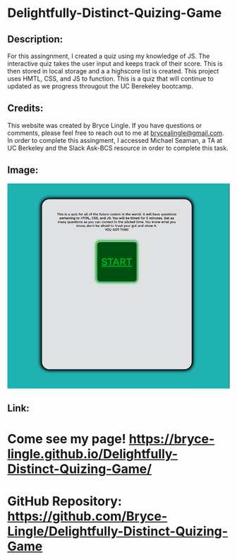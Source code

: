 # Delightfully-Distinct-Quizing-Game

## Description:
For this assingnment, I created a quiz using my knowledge of JS. The interactive quiz takes the user input and keeps track of their score. This is then stored in local storage and a a highscore list is created. This project uses HMTL, CSS, and JS to function. This is a quiz that will continue to updated as we progress througout the UC Berekeley bootcamp. 

## Credits: 

This website was created by Bryce Lingle. If you have questions or comments, please feel free to reach out to me at brycealingle@gmail.com. In order to complete this assingment, I accessed Michael Seaman, a TA at UC Berkeley and the Slack Ask-BCS resource in order to complete this task. 

## Image: 
![](assets/OpeningImage.png)

## Link:

# Come see my page! https://bryce-lingle.github.io/Delightfully-Distinct-Quizing-Game/

# GitHub Repository: https://github.com/Bryce-Lingle/Delightfully-Distinct-Quizing-Game